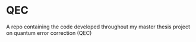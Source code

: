 # QEC
A repo containing the code developed throughout my master thesis project on quantum error correction (QEC)
